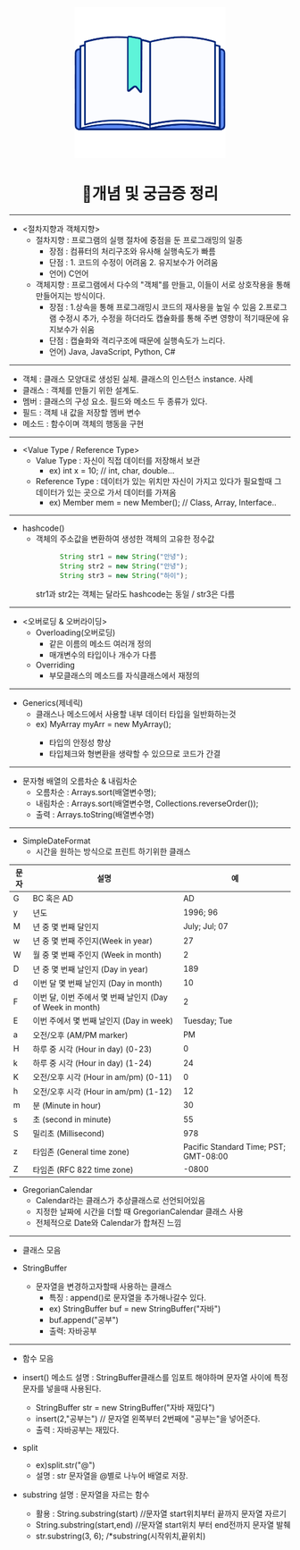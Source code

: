 

<div align="center" id="top">
<img height="270px" width="270px" src="./logo.png"><br>
  <h1>📃개념 및 궁금증 정리</h1>
</div>

***

- <절차지향과 객체지향>
  - 절차지향 : 프로그램의 실행 절차에 중점을 둔 프로그래밍의 일종
    - 장점 : 컴퓨터의 처리구조와 유사해 실행속도가 빠름
    - 단점 : 1. 코드의 수정이 어려움
             2. 유지보수가 어려움
    - 언어) C언어
  - 객체지향 : 프로그램에서 다수의 "객체"를 만들고, 이들이 서로 상호작용을 통해 만들어지는 방식이다.
    - 장점 : 1.상속을 통해 프로그래밍시 코드의 재사용을 높일 수 있음
             2.프로그램 수정시 추가, 수정을 하더라도 캡슐화를 통해 주변 영향이 적기때문에 유지보수가 쉬움
    - 단점 : 캡슐화와 격리구조에 때문에 실행속도가 느리다.
    - 언어) Java, JavaScript, Python, C#

***

- 객체 : 클래스 모양대로 생성된 실체. 클래스의 인스턴스 instance. 사례
- 클래스 : 객체를 만들기 위한 설계도.
- 멤버 : 클래스의 구성 요소. 필드와 메소드 두 종류가 있다.
- 필드 : 객체 내 값을 저장할 멤버 변수
- 메소드 : 함수이며 객체의 행동을 구현




***

- <Value Type / Reference Type>
  - Value Type : 자신이 직접 데이터를 저장해서 보관
    - ex) int x  = 10; // int, char, double...
  - Reference Type : 데이터가 있는 위치만 자신이 가지고 있다가 필요할때 그 데이터가 있는 곳으로 가서 데이터를 가져옴
    - ex) Member mem = new Member(); // Class, Array, Interface..

***

- hashcode()
  - 객체의 주소값을 변환하여 생성한 객체의 고유한 정수값
    ```Javascript
          String str1 = new String("안녕");
          String str2 = new String("안녕");  
          String str3 = new String("하이");  
    ```
    str1과 str2는 객체는 달라도 hashcode는 동일 / str3은 다름

***

- <오버로딩 & 오버라이딩>
  - Overloading(오버로딩)
    - 같은 이름의 메소드 여러개 정의
    - 매개변수의 타입이나 개수가 다름
  - Overriding
    - 부모클래스의 메소드를 자식클래스에서 재정의

***

- Generics(제네릭)
  - 클래스나 메소드에서 사용할 내부 데이터 타입을 일반화하는것
  - ex) MyArray<Integer> myArr = new MyArray<Integer>();
    - 타입의 안정성 향상
    - 타입체크와 형변환을 생략할 수 있으므로 코드가 간결

***

- 문자형 배열의 오름차순 & 내림차순
  - 오름차순 : Arrays.sort(배열변수명);
  - 내림차순 : Arrays.sort(배열변수명, Collections.reverseOrder());
  - 출력 : Arrays.toString(배열변수명)

***
  
- SimpleDateFormat
  - 시간을 원하는 방식으로 프린트 하기위한 클래스
  
문자 | 설명 | 예 |
-- | -- | - |
G | BC 혹은 AD | AD
y | 년도 | 1996; 96
M | 년 중 몇 번째 달인지 | July; Jul; 07
w | 년 중 몇 번째 주인지(Week in year) | 27
W | 월 중 몇 번째 주인지 (Week in month) | 2
D | 년 중 몇 번째 날인지 (Day in year) | 189
d | 이번 달 몇 번째 날인지 (Day in month) | 10
F | 이번 달, 이번 주에서 몇 번째 날인지 (Day of Week in month) | 2
E | 이번 주에서 몇 번째 날인지 (Day in week) | Tuesday; Tue
a | 오전/오후 (AM/PM marker) | PM
H | 하루 중 시각  (Hour in day) (0-23) | 0
k | 하루 중 시각  (Hour in day) (1-24) | 24
K | 오전/오후 시각 (Hour in am/pm) (0-11) | 0
h | 오전/오후 시각 (Hour in am/pm) (1-12) | 12
m | 분 (Minute in hour) | 30
s | 초 (second in minute) | 55
S | 밀리초 (Millisecond) | 978
z | 타임존 (General time zone) | Pacific Standard Time; PST; GMT-08:00
Z | 타임존 (RFC 822 time zone) | -0800
  
  
- GregorianCalendar
  - Calendar라는 클래스가 추상클래스로 선언되어있음
  - 지정한 날짜에 시간을 더할 때 GregorianCalendar 클래스 사용
  - 전체적으로 Date와 Calendar가 합쳐진 느낌
***

- 클래스 모음
  
- StringBuffer
  - 문자열을 변경하고자할때 사용하는 클래스
    - 특징 : append()로 문자열을 추가해나갈수 있다.
    - ex) StringBuffer buf = new StringBuffer("자바")
    - buf.append("공부")
    - 출력: 자바공부
    
  
***

- 함수 모음
  
- insert() 메소드
  설명 : StringBuffer클래스를 임포트 해야하며 문자열 사이에 특정 문자를 넣을때 사용된다.
  - StringBuffer str = new StringBuffer("자바 재밌다")
  - insert(2,"공부는") // 문자열 왼쪽부터 2번째에 "공부는"을 넣어준다.
  - 출력 : 자바공부는 재밌다.
  
- split
  - ex)split.str("@")
  - 설명 : str 문자열을 @별로 나누어 배열로 저장.
  
- substring
  설명 : 문자열을 자르는 함수
  - 활용 :  String.substring(start) //문자열  start위치부터 끝까지 문자열 자르기
  - String.substring(start,end) //문자열  start위치 부터 end전까지 문자열 발췌
  - str.substring(3, 6); /*substring(시작위치,끝위치)

